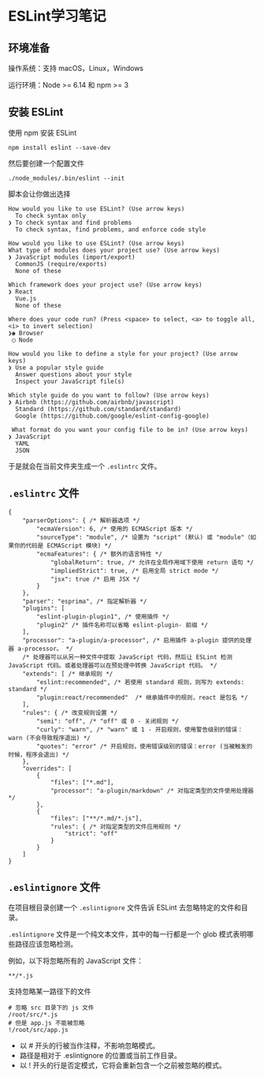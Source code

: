 # ESLint学习笔记

## 环境准备
操作系统：支持 macOS，Linux，Windows

运行环境：Node >= 6.14 和 npm >= 3

## 安装 ESLint
使用 npm 安装 ESLint

```
npm install eslint --save-dev
```
然后要创建一个配置文件

```
./node_modules/.bin/eslint --init
```
脚本会让你做出选择

```
How would you like to use ESLint? (Use arrow keys)
  To check syntax only 
❯ To check syntax and find problems 
  To check syntax, find problems, and enforce code style
```
```
How would you like to use ESLint? (Use arrow keys)
What type of modules does your project use? (Use arrow keys)
❯ JavaScript modules (import/export) 
  CommonJS (require/exports) 
  None of these 
```
```
Which framework does your project use? (Use arrow keys)
❯ React 
  Vue.js 
  None of these 
```
```
Where does your code run? (Press <space> to select, <a> to toggle all, <i> to invert selection)
❯◉ Browser
 ◯ Node
```
```
How would you like to define a style for your project? (Use arrow keys)
❯ Use a popular style guide 
  Answer questions about your style 
  Inspect your JavaScript file(s) 
```
```
Which style guide do you want to follow? (Use arrow keys)
❯ Airbnb (https://github.com/airbnb/javascript) 
  Standard (https://github.com/standard/standard) 
  Google (https://github.com/google/eslint-config-google) 
```
```
 What format do you want your config file to be in? (Use arrow keys)
❯ JavaScript 
  YAML 
  JSON
```

于是就会在当前文件夹生成一个 `.eslintrc` 文件。

## `.eslintrc` 文件


```
{
    "parserOptions": { /* 解析器选项 */
        "ecmaVersion": 6, /* 使用的 ECMAScript 版本 */
        "sourceType": "module", /* 设置为 "script" (默认) 或 "module"（如果你的代码是 ECMAScript 模块) */
        "ecmaFeatures": { /* 额外的语言特性 */
            "globalReturn": true, /* 允许在全局作用域下使用 return 语句 */
            "impliedStrict": true, /* 启用全局 strict mode */
            "jsx": true /* 启用 JSX */
        }
    },
    "parser": "esprima", /* 指定解析器 */
    "plugins": [
        "eslint-plugin-plugin1", /* 使用插件 */
        "plugin2" /* 插件名称可以省略 eslint-plugin- 前缀 */
    ], 
    "processor": "a-plugin/a-processor", /* 启用插件 a-plugin 提供的处理器 a-processor。 */
    /* 处理器可以从另一种文件中提取 JavaScript 代码，然后让 ESLint 检测 JavaScript 代码。或者处理器可以在预处理中转换 JavaScript 代码。 */
    "extends": [ /* 继承规则 */
        "eslint:recommended", /* 若使用 standard 规则，则写为 extends: standard */
        "plugin:react/recommended"  /* 继承插件中的规则，react 是包名 */
    ],
    "rules": { /* 改变规则设置 */
        "semi": "off", /* "off" 或 0 - 关闭规则 */
        "curly": "warn", /* "warn" 或 1 - 开启规则，使用警告级别的错误：warn (不会导致程序退出) */
        "quotes": "error" /* 开启规则，使用错误级别的错误：error (当被触发的时候，程序会退出) */
    },
    "overrides": [
        {
            "files": ["*.md"],
            "processor": "a-plugin/markdown" /* 对指定类型的文件使用处理器 */
        },
        {
            "files": ["**/*.md/*.js"],
            "rules": { /* 对指定类型的文件应用规则 */
                "strict": "off"
            }
        }
    ]
}
```

## `.eslintignore` 文件

在项目根目录创建一个 `.eslintignore` 文件告诉 ESLint 去忽略特定的文件和目录。

`.eslintignore` 文件是一个纯文本文件，其中的每一行都是一个 glob 模式表明哪些路径应该忽略检测。

例如，以下将忽略所有的 JavaScript 文件：

```
**/*.js
```

支持忽略某一路径下的文件

```
# 忽略 src 目录下的 js 文件
/root/src/*.js
# 但是 app.js 不能被忽略
!/root/src/app.js
```
- 以 # 开头的行被当作注释，不影响忽略模式。
- 路径是相对于 .eslintignore 的位置或当前工作目录。
- 以 ! 开头的行是否定模式，它将会重新包含一个之前被忽略的模式。